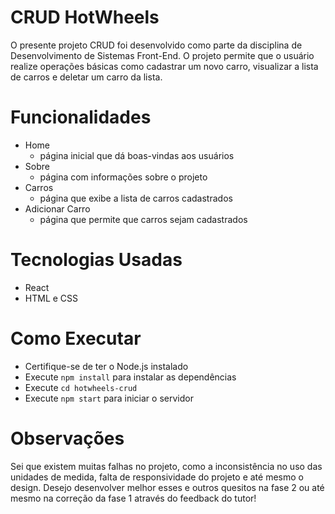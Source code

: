 
# CRUD HotWheels

O presente projeto CRUD foi desenvolvido como parte da disciplina de Desenvolvimento de Sistemas Front-End. O projeto permite que o usuário realize operações básicas como cadastrar um novo carro, visualizar a lista de carros e deletar um carro da lista.

# Funcionalidades

-  Home
    - página inicial que dá boas-vindas aos usuários
-  Sobre
    - página com informações sobre o projeto
-  Carros 
    - página que exibe a lista de carros cadastrados
- Adicionar Carro 
    - página que permite que carros sejam cadastrados 

# Tecnologias Usadas 

- React 
- HTML e CSS 

# Como Executar

- Certifique-se de ter o Node.js instalado
- Execute `npm install` para instalar as dependências
- Execute `cd hotwheels-crud`
- Execute `npm start` para iniciar o servidor 

# Observações

Sei que existem muitas falhas no projeto, como a inconsistência no uso das unidades de medida, falta de responsividade do projeto e até mesmo o design. Desejo desenvolver melhor esses e outros quesitos na fase 2 ou até mesmo na correção da fase 1 através do feedback do tutor!